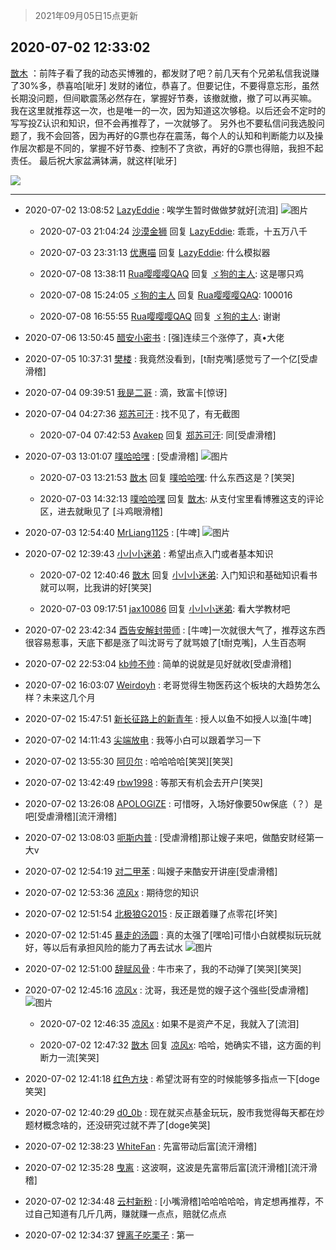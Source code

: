 > 2021年09月05日15点更新
<link rel="stylesheet" href="https://cdn.jsdelivr.net/gh/taotie6/sampleJSON@main/css/photo_show.css">


 ## 2020-07-02 12:33:02 

 [㪚木](https://www.coolapk.com/feed/19939803?shareKey=YTFiYWVmZDRmY2E3NjEzMTc1NWU~) ：前阵子看了我的动态买博雅的，都发财了吧？前几天有个兄弟私信我说赚了30%多，恭喜哈[呲牙]
发财的诸位，恭喜了。但要记住，不要得意忘形，虽然长期没问题，但间歇震荡必然存在，掌握好节奏，该撤就撤，撤了可以再买嘛。
我在这里就推荐这一次，也是唯一的一次，因为知道这次够稳<!--break-->。以后还会不定时的写写投Z认识和知识，但不会再推荐了，一次就够了。
另外也不要私信问我选股问题了，我不会回答，因为再好的G票也存在震荡，每个人的认知和判断能力以及操作层次都是不同的，掌握不好节奏、控制不了贪欲，再好的G票也得赔，我担不起责任。
最后祝大家盆满钵满，就这样[呲牙] 

<div class="album">
<img class="img-item" src="https://image.coolapk.com/feed/2020/0702/12/1081091_8c56316f_4382_092@1080x1080.jpeg" />
</div>

 ------- 

- 2020-07-02 13:08:52 [LazyEddie](uid=1254742) : 唉学生暂时做做梦就好[流泪] ![图片](https://image.coolapk.com/feed/2020/0702/13/1254742_6531_53@828x1792.jpg)

    - 2020-07-03 21:04:24 [沙漠金狮](uid=2723081) 回复 [LazyEddie](uid=1254742): 乖乖，十五万八千 

    - 2020-07-03 23:31:13 [优惠喵](uid=1494286) 回复 [LazyEddie](uid=1254742): 什么模拟器 

    - 2020-07-08 13:38:11 [Rua嘤嘤嘤QAQ](uid=1172848) 回复 [ゞ狗的主人](uid=927245): 这是哪只鸡 

    - 2020-07-08 15:24:05 [ゞ狗的主人](uid=927245) 回复 [Rua嘤嘤嘤QAQ](uid=1172848): 100016 

    - 2020-07-08 16:55:55 [Rua嘤嘤嘤QAQ](uid=1172848) 回复 [ゞ狗的主人](uid=927245): 谢谢 

- 2020-07-06 13:50:45 [醋安小密书](uid=1946508) : [强]连续三个涨停了，真•大佬 

- 2020-07-05 10:37:31 [樊楼](uid=2373079) : 我竟然没看到，[t耐克嘴]感觉亏了一个亿[受虐滑稽] 

- 2020-07-04 09:39:51 [我是二哥](uid=2264043) : 滴，致富卡[惊讶] 

- 2020-07-04 04:27:36 [郑苏可汗](uid=678781) : 找不见了，有无截图 

    - 2020-07-04 07:42:53 [Avakep](uid=3472842) 回复 [郑苏可汗](uid=678781): 同[受虐滑稽] 

- 2020-07-03 13:01:07 [噗哈哈嘿](uid=1020780) : [受虐滑稽] ![图片](https://image.coolapk.com/feed/2020/0703/13/1020780_e39f4826_2467_0393@537x549.jpeg)

    - 2020-07-03 13:21:53 [㪚木](uid=1081091) 回复 [噗哈哈嘿](uid=1020780): 什么东西这是？[笑哭] 

    - 2020-07-03 14:32:13 [噗哈哈嘿](uid=1020780) 回复 [㪚木](uid=1081091): 从支付宝里看博雅这支的评论区，进去就瞅见了 [斗鸡眼滑稽] 

- 2020-07-03 12:54:40 [MrLiang1125](uid=487334) : [牛啤] ![图片](https://image.coolapk.com/feed/2020/0703/12/487334_4f970988_2078_3484@1440x745.jpeg)

- 2020-07-02 12:39:43 [小小小迷弟](uid=1846299) : 希望出点入门或者基本知识 

    - 2020-07-02 12:40:46 [㪚木](uid=1081091) 回复 [小小小迷弟](uid=1846299): 入门知识和基础知识看书就可以啊，比我讲的好[笑哭] 

    - 2020-07-03 09:17:51 [jax10086](uid=797822) 回复 [小小小迷弟](uid=1846299): 看大学教材吧 

- 2020-07-02 23:42:34 [酉告安解封带师](uid=1199540) : [牛啤]一次就很大气了，推荐这东西很容易惹事，天底下都是涨了叫沈哥亏了就骂娘了[t耐克嘴]，人生百态啊 

- 2020-07-02 22:53:04 [kb帅不帅](uid=1534346) : 简单的说就是见好就收[受虐滑稽] 

- 2020-07-02 16:03:07 [Weirdoyh](uid=832178) : 老哥觉得生物医药这个板块的大趋势怎么样？未来这几个月 

- 2020-07-02 15:47:51 [新长征路上的新青年](uid=861949) : 授人以鱼不如授人以渔[牛啤] 

- 2020-07-02 14:11:43 [尖端放电](uid=339765) : 我等小白可以跟着学习一下 

- 2020-07-02 13:55:30 [阿贝尔](uid=717920) : 哈哈哈哈[笑哭][笑哭] 

- 2020-07-02 13:42:49 [rbw1998](uid=602980) : 等那天有机会去开户[笑哭] 

- 2020-07-02 13:26:08 [APOLOGlZE](uid=1818705) : 可惜呀，入场好像要50w保底（？）是吧[受虐滑稽][流汗滑稽] 

- 2020-07-02 13:08:03 [呃斯内普](uid=3032124) : [受虐滑稽]那让嫂子来吧，做酷安财经第一大v 

- 2020-07-02 12:54:19 [对二甲苯](uid=2184595) : 叫嫂子来酷安开讲座[受虐滑稽] 

- 2020-07-02 12:53:36 [凉风x](uid=1300277) : 期待您的知识 

- 2020-07-02 12:51:54 [北极狼G2015](uid=1022608) : 反正跟着赚了点零花[坏笑] 

- 2020-07-02 12:51:45 [暴走的汤圆](uid=1606735) : 真的太强了[嘿哈]可惜小白就模拟玩玩就好，等以后有承担风险的能力了再去试水 ![图片](https://image.coolapk.com/feed/2020/0702/12/1606735_e3c410cc_5504_1371@1080x2408.jpeg)

- 2020-07-02 12:51:00 [辞赋风骨](uid=875865) : 牛市来了，我的不动弹了[笑哭][笑哭] 

- 2020-07-02 12:45:16 [凉风x](uid=1300277) : 沈哥，我还是觉的嫂子这个强些[受虐滑稽] ![图片](https://image.coolapk.com/feed/2020/0702/12/1300277_b89cec6a_5113_7545@1080x2340.jpeg)

    - 2020-07-02 12:46:35 [凉风x](uid=1300277) : 如果不是资产不足，我就入了[流泪] 

    - 2020-07-02 12:47:32 [㪚木](uid=1081091) 回复 [凉风x](uid=1300277): 哈哈，她确实不错，这方面的判断力一流[笑哭] 

- 2020-07-02 12:41:18 [红色方块](uid=825268) : 希望沈哥有空的时候能够多指点一下[doge笑哭] 

- 2020-07-02 12:40:29 [d0_0b](uid=466123) : 现在就买点基金玩玩，股市我觉得每天都在炒题材概念啥的，还没研究过就不弄了[doge笑哭] 

- 2020-07-02 12:38:23 [WhiteFan](uid=2616217) : 先富带动后富[流汗滑稽] 

- 2020-07-02 12:35:28 [曳离](uid=2374172) : 这波啊，这波是先富带后富[流汗滑稽][流汗滑稽] 

- 2020-07-02 12:34:48 [云村新粉](uid=809098) : [小嘴滑稽]哈哈哈哈哈，肯定想再推荐，不过自己知道有几斤几两，赚就赚一点点，赔就亿点点 

- 2020-07-02 12:34:37 [锂离子吃栗子](uid=701074) : 第一 

